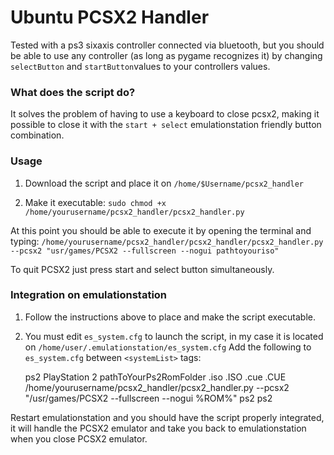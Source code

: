 # Ubuntu PCSX2 Handler

Tested with a ps3 sixaxis controller connected via bluetooth, but you should be able to use any controller (as long as pygame recognizes it) by changing  `selectButton` and `startButton`values to your controllers values.


### What does the script do?

It solves the problem of having to use a keyboard to close pcsx2, making it possible to close it with the `start + select` emulationstation friendly button combination.


### Usage

1. Download the script and place it on `/home/$Username/pcsx2_handler`

1. Make it executable: `sudo chmod +x /home/yourusername/pcsx2_handler/pcsx2_handler.py`

At this point you should be able to execute it by opening the terminal and typing:
`/home/yourusername/pcsx2_handler/pcsx2_handler/pcsx2_handler.py --pcsx2 "usr/games/PCSX2 --fullscreen --nogui pathtoyouriso"`

To quit PCSX2 just press start and select button simultaneously.


### Integration on emulationstation

1. Follow the instructions above to place and make the script executable.

1. You must edit `es_system.cfg` to launch the script, in my case it is located on `/home/user/.emulationstation/es_system.cfg`
    Add the following to `es_system.cfg` between `<systemList>` tags:

    <system>
        <name>ps2</name>
        <fullname>PlayStation 2</fullname>
        <path>pathToYourPs2RomFolder</path>
        <extension>.iso .ISO .cue .CUE</extension>
        <command>/home/yourusername/pcsx2_handler/pcsx2_handler.py  --pcsx2 "/usr/games/PCSX2 --fullscreen --nogui %ROM%"</command>
        <platform>ps2</platform>
        <theme>ps2</theme>
    </system>

Restart emulationstation and you should have the script properly integrated, it will handle the PCSX2 emulator and take you back to emulationstation when you close PCSX2 emulator.

